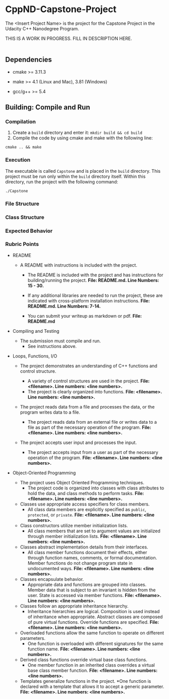 # CppND-Capstone-Project

The &lt;Insert Project Name&gt; is the project for the Capstone Project in the Udacity C++ Nanodegree Program. <br />

THIS IS A WORK IN PROGRESS. FILL IN DESCRIPTION HERE.<br /><br />

## Dependencies

* cmake >= 3.11.3

* make >= 4.1 (Linux and Mac), 3.81 (Windows)

* gcc/g++ >= 5.4

## Building: Compile and Run

### Compilation

1. Create a `build` directory and enter it: `mkdir build && cd build`
2. Compile the code by using cmake and make with the following line:
```
cmake .. && make
```
### Execution

The executable is called `Capstone` and is placed in the `build` directory. This project must be run only within the `build` directory itself. Within this directory, run the project with the following command:

```
./Capstone
```

### File Structure


### Class Structure


### Expected Behavior


### Rubric Points

* README
	* A README with instructions is included with the project.
		* The README is included with the project and has instructions for building/running the project. <strong>File: README.md. Line Numbers: 15 - 30.</strong>
		* If any additional libraries are needed to run the project, these are indicated with cross-platform installation instructions. <strong>File: README.md. Line Numbers: 7-14.</strong>

		* You can submit your writeup as markdown or pdf. <strong>File: README.md</strong>
	
* Compiling and Testing
	* The submission must compile and run.
		* See instructions above.

* Loops, Functions, I/O
	* The project demonstrates an understanding of C++ functions and control structure.
		* A variety of control structures are used in the project. <strong>File: &lt;filename&gt;. Line numbers: &lt;line numbers&gt;.</strong>
		* The project is clearly organized into functions. <strong>File: &lt;filename&gt;. Line numbers: &lt;line numbers&gt;.</strong>

	* The project reads data from a file and processes the data, or the program writes data to a file.
		* The project reads data from an external file or writes data to a file as part of the necessary operation of the program. <strong>File: &lt;filename&gt;. Line numbers: &lt;line numbers&gt;.</strong>
	
	* The project accepts user input and processes the input.
		* The project accepts input from a user as part of the necessary operation of the program. <strong>File: &lt;filename&gt;. Line numbers: &lt;line numbers&gt;.</strong>

* Object-Oriented Programming
	* The project uses Object Oriented Programming techniques.
		* The project code is organized into classes with class attributes to hold the data, and class methods to perform tasks. <strong>File: &lt;filename&gt;. Line numbers: &lt;line numbers&gt;.</strong>
	* Classes use appropriate access specifiers for class members.
		* All class data members are explicitly specified as `public`, `protected`, or `private`. <strong>File: &lt;filename&gt;. Line numbers: &lt;line numbers&gt;.</strong>
	* Class constructors utilize member initialization lists.
		* All class members that are set to argument values are initialized through member initialization lists. <strong>File: &lt;filename&gt;. Line numbers: &lt;line numbers&gt;.</strong>
	* Classes abstract implementation details from their interfaces.
		* All class member functions document their effects, either through function names, comments, or formal documentation. Member functions do not change program state in undocumented ways. <strong>File: &lt;filename&gt;. Line numbers: &lt;line numbers&gt;.</strong>
	* Classes encapsulate behavior.
		* Appropriate data and functions are grouped into classes. Member data that is subject to an invariant is hidden from the user. State is accessed via member functions. <strong>File: &lt;filename&gt;. Line numbers: &lt;line numbers&gt;.</strong>
	* Classes follow an appropriate inheritance hierarchy.
		* Inheritance hierarchies are logical. Composition is used instead of inheritance when appropriate. Abstract classes are composed of pure virtual functions. Override functions are specified. <strong>File: &lt;filename&gt;. Line numbers: &lt;line numbers&gt;.</strong>
	* Overloaded functions allow the same function to operate on different parameters.
		* One function is overloaded with different signatures for the same function name. <strong>File: &lt;filename&gt;. Line numbers: &lt;line numbers&gt;.</strong>
	* Derived class functions override virtual base class functions.
		* One member function in an inherited class overrides a virtual base class member function. <strong>File: &lt;filename&gt;. Line numbers: &lt;line numbers&gt;.</strong>
	* Templates generalize functions in the project.
		*One function is declared with a template that allows it to accept a generic parameter. <strong>File: &lt;filename&gt;. Line numbers: &lt;line numbers&gt;.</strong>

